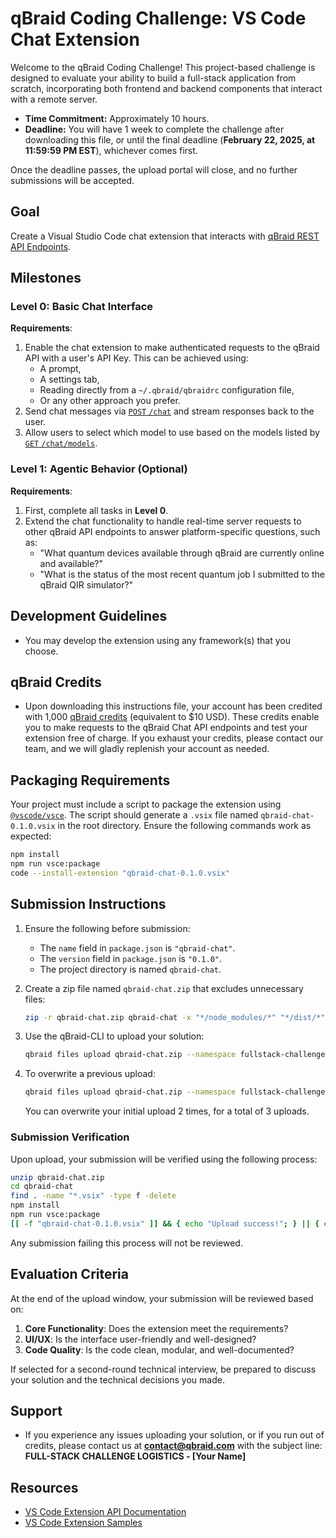 # qBraid Coding Challenge: VS Code Chat Extension

Welcome to the qBraid Coding Challenge! This project-based challenge is designed to evaluate your ability to build a full-stack application from scratch, incorporating both frontend and backend components that interact with a remote server.

- **Time Commitment:** Approximately 10 hours.
- **Deadline:** You will have 1 week to complete the challenge after downloading this file, or until the final deadline (**February 22, 2025, at 11:59:59 PM EST**), whichever comes first.

Once the deadline passes, the upload portal will close, and no further submissions will be accepted.

## Goal

Create a Visual Studio Code chat extension that interacts with [qBraid REST API Endpoints](https://docs.qbraid.com/api-reference/user-guide/introduction).

## Milestones

### Level 0: Basic Chat Interface

**Requirements**:

1. Enable the chat extension to make authenticated requests to the qBraid API with a user's API Key. This can be achieved using:
   - A prompt,
   - A settings tab,
   - Reading directly from a `~/.qbraid/qbraidrc` configuration file,
   - Or any other approach you prefer.
2. Send chat messages via [`POST` `/chat`](https://docs.qbraid.com/api-reference/rest/post-chat) and stream responses back to the user.
3. Allow users to select which model to use based on the models listed by [`GET` `/chat/models`](https://docs.qbraid.com/api-reference/rest/get-chat-models).

### Level 1: Agentic Behavior (Optional)

**Requirements**:

1. First, complete all tasks in **Level 0**.
2. Extend the chat functionality to handle real-time server requests to other qBraid API endpoints to answer platform-specific questions, such as:
   - "What quantum devices available through qBraid are currently online and available?"
   - "What is the status of the most recent quantum job I submitted to the qBraid QIR simulator?"

## Development Guidelines

- You may develop the extension using any framework(s) that you choose.

## qBraid Credits

- Upon downloading this instructions file, your account has been credited with 1,000 [qBraid credits](https://docs.qbraid.com/home/pricing) (equivalent to $10 USD). These credits enable you to make requests to the qBraid Chat API endpoints and test your extension free of charge. If you exhaust your credits, please contact our team, and we will gladly replenish your account as needed.

## Packaging Requirements

Your project must include a script to package the extension using [`@vscode/vsce`](https://www.npmjs.com/package/@vscode/vsce). The script should generate a `.vsix` file named `qbraid-chat-0.1.0.vsix` in the root directory. Ensure the following commands work as expected:

```bash
npm install
npm run vsce:package
code --install-extension "qbraid-chat-0.1.0.vsix"
```

## Submission Instructions

1. Ensure the following before submission:
   - The `name` field in `package.json` is `"qbraid-chat"`.
   - The `version` field in `package.json` is `"0.1.0"`.
   - The project directory is named `qbraid-chat`.
2. Create a zip file named `qbraid-chat.zip` that excludes unnecessary files:
   ```bash
   zip -r qbraid-chat.zip qbraid-chat -x "*/node_modules/*" "*/dist/*" "*/out/*" "*/.git/*" "*.vsix"
   ```
3. Use the qBraid-CLI to upload your solution:
   ```bash
   qbraid files upload qbraid-chat.zip --namespace fullstack-challenge
   ```
4. To overwrite a previous upload:

   ```bash
   qbraid files upload qbraid-chat.zip --namespace fullstack-challenge --overwrite
   ```

   You can overwrite your initial upload 2 times, for a total of 3 uploads.

### Submission Verification

Upon upload, your submission will be verified using the following process:

```bash
unzip qbraid-chat.zip
cd qbraid-chat
find . -name "*.vsix" -type f -delete
npm install
npm run vsce:package
[[ -f "qbraid-chat-0.1.0.vsix" ]] && { echo "Upload success!"; } || { echo "Error: VSIX file not found."; exit 1; }
```

Any submission failing this process will not be reviewed.

## Evaluation Criteria

At the end of the upload window, your submission will be reviewed based on:

1. **Core Functionality**: Does the extension meet the requirements?
2. **UI/UX**: Is the interface user-friendly and well-designed?
3. **Code Quality**: Is the code clean, modular, and well-documented?

If selected for a second-round technical interview, be prepared to discuss your solution and the technical decisions you made.

## Support

- If you experience any issues uploading your solution, or if you run out of credits, please contact us at **contact@qbraid.com** with the subject line:
  **FULL-STACK CHALLENGE LOGISTICS - [Your Name]**

## Resources

- [VS Code Extension API Documentation](https://code.visualstudio.com/api)
- [VS Code Extension Samples](https://github.com/microsoft/vscode-extension-samples)
